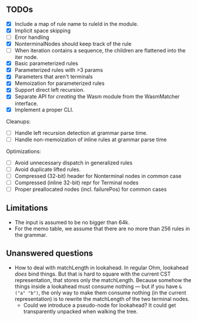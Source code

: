 ## TODOs

- [x] Include a map of rule name to ruleId in the module.
- [x] Implicit space skipping
- [ ] Error handling
- [x] NonterminalNodes should keep track of the rule
- [ ] When iteration contains a sequence, the children are flattened into the iter node.
- [x] Basic parameterized rules
- [x] Parameterized rules with >3 params
- [x] Parameters that aren't terminals
- [x] Memoization for parameterized rules
- [x] Support direct left recursion.
- [x] Separate API for _creating_ the Wasm module from the WasmMatcher interface.
- [x] Implement a proper CLI.

Cleanups:

- [ ] Handle left recursion detection at grammar parse time.
- [ ] Handle non-memoization of inline rules at grammar parse time

Optimizations:

- [ ] Avoid unnecessary dispatch in generalized rules
- [ ] Avoid duplicate lifted rules.
- [ ] Compressed (32-bit) header for Nonterminal nodes in common case
- [ ] Compressed (inline 32-bit) repr for Terminal nodes
- [ ] Proper preallocated nodes (incl. failurePos) for common cases

## Limitations

- The input is assumed to be no bigger than 64k.
- For the memo table, we assume that there are no more than 256 rules in the grammar.

## Unanswered questions

- How to deal with matchLength in lookahead. In regular Ohm, lookahead _does_ bind things. But that is hard to square with the current CST representation, that stores only the matchLength. Because somehow the things inside a lookahead must consume nothing — but if you have `&("a" "b")`, the only way to make them consume nothing (in the current representation) is to rewrite the matchLength of the two terminal nodes.
  - Could we introduce a pseudo-node for lookahead? It could get transparently unpacked when walking the tree.
